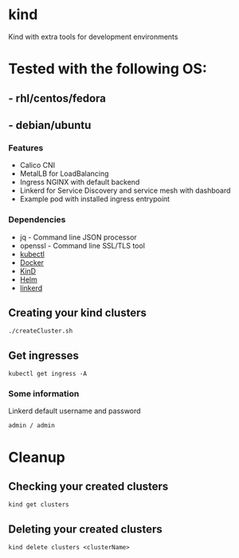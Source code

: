 # kind
Kind with extra tools for development environments

# Tested with the following OS:
## - rhl/centos/fedora
## - debian/ubuntu

### Features
- Calico CNI
- MetalLB for LoadBalancing
- Ingress NGINX with default backend
- Linkerd for Service Discovery and service mesh with dashboard
- Example pod with installed ingress entrypoint
### Dependencies
- jq - Command line JSON processor
- openssl - Command line SSL/TLS tool
- [kubectl](https://kubernetes.io/docs/tasks/tools/install-kubectl/)
- [Docker](https://docs.docker.com/get-docker/)
- [KinD](https://kind.sigs.k8s.io/docs/user/quick-start/#installation)
- [Helm](https://helm.sh/docs/intro/install/#from-script)
- [linkerd](https://linkerd.io/docs/latest/install/)
## Creating your kind clusters
```shell
./createCluster.sh
```
## Get ingresses
```shell
kubectl get ingress -A
```
### Some information
Linkerd default username and password
```shell
admin / admin
```

# Cleanup
## Checking your created clusters
```shell
kind get clusters
```
## Deleting your created clusters
```shell
kind delete clusters <clusterName>
```